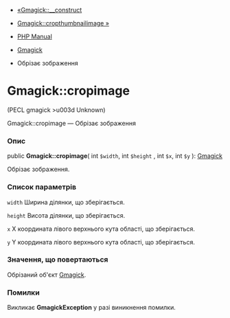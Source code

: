 - [«Gmagick::\_\_construct](gmagick.construct.md)
- [Gmagick::cropthumbnailimage »](gmagick.cropthumbnailimage.md)

- [PHP Manual](index.md)
- [Gmagick](class.gmagick.md)
- Обрізає зображення

# Gmagick::cropimage

(PECL gmagick \>u003d Unknown)

Gmagick::cropimage — Обрізає зображення

### Опис

public **Gmagick::cropimage**(
int `$width`,
int `$height` ,
int `$x`,
int `$y`
): [Gmagick](class.gmagick.md)

Обрізає зображення.

### Список параметрів

`width`
Ширина ділянки, що зберігається.

`height`
Висота ділянки, що зберігається.

`x`
X координата лівого верхнього кута області, що зберігається.

`y`
Y координата лівого верхнього кута області, що зберігається.

### Значення, що повертаються

Обрізаний об'єкт [Gmagick](class.gmagick.md).

### Помилки

Викликає **GmagickException** у разі виникнення помилки.

